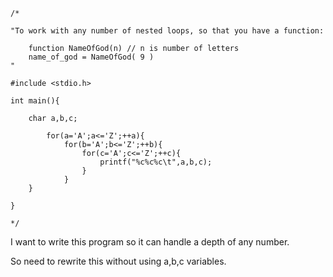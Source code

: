     /*

    "To work with any number of nested loops, so that you have a function:

        function NameOfGod(n) // n is number of letters
        name_of_god = NameOfGod( 9 )
    "

    #include <stdio.h>

    int main(){

        char a,b,c;

            for(a='A';a<='Z';++a){
                for(b='A';b<='Z';++b){
                    for(c='A';c<='Z';++c){
                        printf("%c%c%c\t",a,b,c);
                    }
                }
        }

    }

    */

I want to write this program so it can handle a depth of any number.

So need to rewrite this without using a,b,c variables.